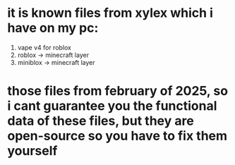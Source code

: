 # it is known files from xylex which i have on my pc:
1. vape v4 for roblox
2. roblox -> minecraft layer
3. miniblox -> minecraft layer

# those files from february of 2025, so i cant guarantee you the functional data of these files, but they are open-source so you have to fix them yourself
